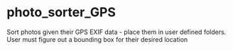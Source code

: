 # photo_sorter_GPS
Sort photos given their GPS EXIF data - place them in user defined folders. User must figure out a bounding box for their desired location

